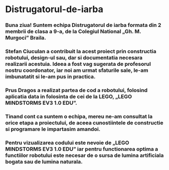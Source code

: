 # Distrugatorul-de-iarba
###  Buna ziua! Suntem echipa Distrugatorul de iarba formata din 2 membrii de clasa a 9-a, de la Colegiul National „Gh. M. Murgoci” Braila. 
###  Stefan Ciuculan a contribuit la acest proiect prin constructia robotului, design-ul sau, dar si documentatia necesara realizarii acestuia. Ideea a fost vag sugerata de profesorul nostru coordonator, iar noi am urmat sfaturile sale, le-am imbunatatit si le-am pus in practica.
###  Prus Dragos a realizat partea de cod a robotului, folosind aplicatia data in folosinta de cei de la LEGO, „LEGO MINDSTORMS EV3 1.0 EDU”.
###  Tinand cont ca suntem o echipa, mereu ne-am consultat la orice etapa a proiectului, de aceea cunostiintele de constructie si programare le impartasim amandoi.
###   Pentru vizualizarea codului este nevoie de „LEGO MINDSTORMS EV3 1.0 EDU” iar pentru functionarea optima a functiilor robotului este necesar de o sursa de lumina artificiala bogata sau de lumina naturala.
